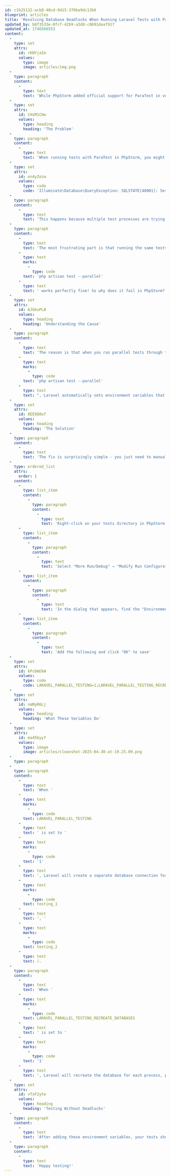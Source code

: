 ```yaml
---
id: c1b25132-acb8-40cd-9415-376ba9dc13b6
blueprint: articles
title: 'Resolving Database Deadlocks When Running Laravel Tests with ParaTest in PhpStorm'
updated_by: b8f3533e-0fcf-42b9-a3d8-c8691deaf917
updated_at: 1746566553
content:
  -
    type: set
    attrs:
      id: rKNYjaIm
      values:
        type: image
        image: articles/img.png
  -
    type: paragraph
    content:
      -
        type: text
        text: 'While PhpStorm added official support for ParaTest in version 2022.3, many developers encounter database deadlock issues when trying to use this feature with Laravel applications.'
  -
    type: set
    attrs:
      id: CHxM1CHw
      values:
        type: heading
        heading: 'The Problem'
  -
    type: paragraph
    content:
      -
        type: text
        text: 'When running tests with ParaTest in PhpStorm, you might encounter MySQL/Database deadlock errors that look like this:'
  -
    type: set
    attrs:
      id: on4yZezw
      values:
        type: code
        code: 'Illuminate\Database\QueryException: SQLSTATE[40001]: Serialization failure: 1213 Deadlock found when trying to get lock; try restarting transaction'
  -
    type: paragraph
    content:
      -
        type: text
        text: 'This happens because multiple test processes are trying to access the database simultaneously, causing lock contention.'
  -
    type: paragraph
    content:
      -
        type: text
        text: 'The most frustrating part is that running the same tests with the command line using '
      -
        type: text
        marks:
          -
            type: code
        text: 'php artisan test --parallel'
      -
        type: text
        text: ' works perfectly fine! So why does it fail in PhpStorm?'
  -
    type: set
    attrs:
      id: AJGkuPLB
      values:
        type: heading
        heading: 'Understanding the Cause'
  -
    type: paragraph
    content:
      -
        type: text
        text: 'The reason is that when you run parallel tests through the command line with '
      -
        type: text
        marks:
          -
            type: code
        text: 'php artisan test --parallel'
      -
        type: text
        text: ", Laravel automatically sets environment variables that tell the framework to create separate database connections for each test process. However, PhpStorm's ParaTest integration doesn't set these environment variables by default."
  -
    type: set
    attrs:
      id: 8EE9Q0of
      values:
        type: heading
        heading: 'The Solution'
  -
    type: paragraph
    content:
      -
        type: text
        text: 'The fix is surprisingly simple - you just need to manually add the required environment variables to your PhpStorm test run configuration:'
  -
    type: ordered_list
    attrs:
      order: 1
    content:
      -
        type: list_item
        content:
          -
            type: paragraph
            content:
              -
                type: text
                text: 'Right-click on your tests directory in PhpStorm'
      -
        type: list_item
        content:
          -
            type: paragraph
            content:
              -
                type: text
                text: 'Select "More Run/Debug" → "Modify Run Configuration..."'
      -
        type: list_item
        content:
          -
            type: paragraph
            content:
              -
                type: text
                text: 'In the dialog that appears, find the "Environment variables" field'
      -
        type: list_item
        content:
          -
            type: paragraph
            content:
              -
                type: text
                text: 'Add the following and click "OK" to save'
  -
    type: set
    attrs:
      id: kPc0AEkW
      values:
        type: code
        code: LARAVEL_PARALLEL_TESTING=1;LARAVEL_PARALLEL_TESTING_RECREATE_DATABASES=1
  -
    type: set
    attrs:
      id: nmMyR6Lj
      values:
        type: heading
        heading: 'What These Variables Do'
  -
    type: set
    attrs:
      id: ma45byyf
      values:
        type: image
        image: articles/cleanshot-2025-04-30-at-19.25.09.png
  -
    type: paragraph
  -
    type: paragraph
    content:
      -
        type: text
        text: 'When '
      -
        type: text
        marks:
          -
            type: code
        text: LARAVEL_PARALLEL_TESTING
      -
        type: text
        text: ' is set to '
      -
        type: text
        marks:
          -
            type: code
        text: '1'
      -
        type: text
        text: ', Laravel will create a separate database connection for each test process. The connection name is suffixed with the test token (e.g., '
      -
        type: text
        marks:
          -
            type: code
        text: testing_1
      -
        type: text
        text: ', '
      -
        type: text
        marks:
          -
            type: code
        text: testing_2
      -
        type: text
        text: ).
  -
    type: paragraph
    content:
      -
        type: text
        text: 'When '
      -
        type: text
        marks:
          -
            type: code
        text: LARAVEL_PARALLEL_TESTING_RECREATE_DATABASES
      -
        type: text
        text: ' is set to '
      -
        type: text
        marks:
          -
            type: code
        text: '1'
      -
        type: text
        text: ', Laravel will recreate the database for each process, preventing conflicts between concurrent test executions.'
  -
    type: set
    attrs:
      id: vTxF2yte
      values:
        type: heading
        heading: 'Testing Without Deadlocks'
  -
    type: paragraph
    content:
      -
        type: text
        text: 'After adding these environment variables, your tests should run in parallel without any deadlock issues:'
  -
    type: paragraph
    content:
      -
        type: text
        text: 'Happy testing!'
---
```

